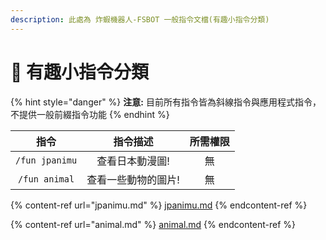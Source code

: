 ```yaml
---
description: 此處為 炸蝦機器人-FSBOT 一般指令文檔(有趣小指令分類)
---
```


# 📁 有趣小指令分類

{% hint style="danger" %}
**注意:** 目前所有指令皆為斜線指令與應用程式指令，不提供一般前綴指令功能
{% endhint %}

|       指令       |    指令描述    | 所需權限 |
| :------------: | :--------: | :--: |
| `/fun jpanimu` |  查看日本動漫圖!  |   無  |
|  `/fun animal` | 查看一些動物的圖片! |   無  |

{% content-ref url="jpanimu.md" %}
[jpanimu.md](jpanimu.md)
{% endcontent-ref %}

{% content-ref url="animal.md" %}
[animal.md](animal.md)
{% endcontent-ref %}

